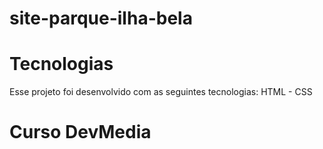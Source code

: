 # site-parque-ilha-bela

# Tecnologias

Esse projeto foi desenvolvido com as seguintes tecnologias:
HTML - CSS

# Curso DevMedia


